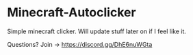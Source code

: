 # Minecraft-Autoclicker
Simple minecraft clicker. Will update stuff later on if I feel like it.

Questions?
Join -> https://discord.gg/DhE6nuWGta
